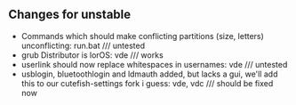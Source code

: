 ## Changes for unstable
- Commands which should make conflicting partitions (size, letters) unconflicting: run.bat /// untested
- grub Distributor is lorOS: vde /// works
- userlink should now replace whitespaces in usernames: vde /// untested
- usblogin, bluetoothlogin and ldmauth added, but lacks a gui, we'll add this to our cutefish-settings fork i guess: vde, vdc /// should be fixed now
